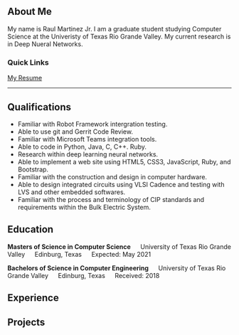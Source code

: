 ## About Me

My name is Raul Martinez Jr. I am a graduate student studying Computer Science at the Univeristy of Texas Rio Grande Valley. My current research is in Deep Nueral Networks. 

### Quick Links

[My Resume](https://github.com/rmartinez96/rmartinez96.github.io/raw/main/files/resume.pdf)

---

## Qualifications

- Familiar with Robot Framework intergration testing.
- Able to use git and Gerrit Code Review.
- Familiar with Microsoft Teams integration tools.
- Able to code in Python, Java, C, C++. Ruby.
- Research within deep learning neural networks.
- Able to implement a web site using HTML5, CSS3, JavaScript, Ruby, and Bootstrap.
- Familiar with the construction and design in computer hardware.
- Able to design integrated circuits using VLSI Cadence and testing with LVS and other embedded softwares.
- Familiar with the process and terminology of CIP standards and requirements within the Bulk Electric System.

## Education

**Masters of Science in Computer Science**
&emsp; University of Texas Rio Grande Valley
&emsp; Edinburg, Texas
&emsp; Expected: May 2021

**Bachelors of Science in Computer Engineering**
&emsp; University of Texas Rio Grande Valley
&emsp; Edinburg, Texas
&emsp; Received: 2018

## Experience

## Projects